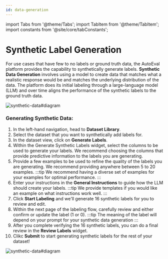```yaml
---
id: data-generation
---
```


import Tabs from '@theme/Tabs';
import TabItem from '@theme/TabItem';
import constants from '@site/core/tabConstants';

# Synthetic Label Generation

For use cases that have few to no labels or ground truth data, the AutoEval platform provides the capability to synthetically generate labels. **Synthetic Data Generation** involves using a model to create data that matches what a realistic response would be and matches the underlying distribution of the data. The platform does its initial labeling through a large-language model (LLM) and over time aligns the performance of the synthetic labels to the ground truth data.

![synthetic-data#diagram](https://andrew-dev-s3.s3.amazonaws.com/synth-data-diagram.png)

### Generating Synthetic Data:

1. In the left-hand navigation, head to **Dataset Library**.
2. Select the dataset that you want to synthetically add labels for.
3. In the dataset view, click on **Generate Labels**.
4. Within the Generate Synthetic Labels widget, select the columns to be used to generate your labels. We recommend choosing the columns that provide predictive information to the labels you are generating.
5. Provide a few examples to be used to refine the quality of the labels you are generating. We recommend providing anywhere between 5 to 20 examples.
   :::tip
   We recommend having a diverse set of examples for your examples for optimal performance.
   :::
6. Enter your instructions in the **General Instructions** to guide how the LLM should create your labels.
   :::tip
   We provide templates if you would like an example on what instructions work well.
   :::
7. Click **Start Labeling** and we'll generate 16 synthetic labels for you to review and edit.
8. Within the next page of the labeling flow, carefully review and either confirm or update the label (1 or 0).
   :::tip
   The meaning of the label will depend on your prompt for your synthetic data generation
   :::
9. After you complete verifying the 16 synthetic labels, you can do a final review in the **Review Labels** widget.
10. Clikc **Submit** to start generating synthetic labels for the rest of your dataset!

![synthetic-data#diagram](https://andrew-dev-s3.s3.amazonaws.com/temp-console-screenshot.png)
